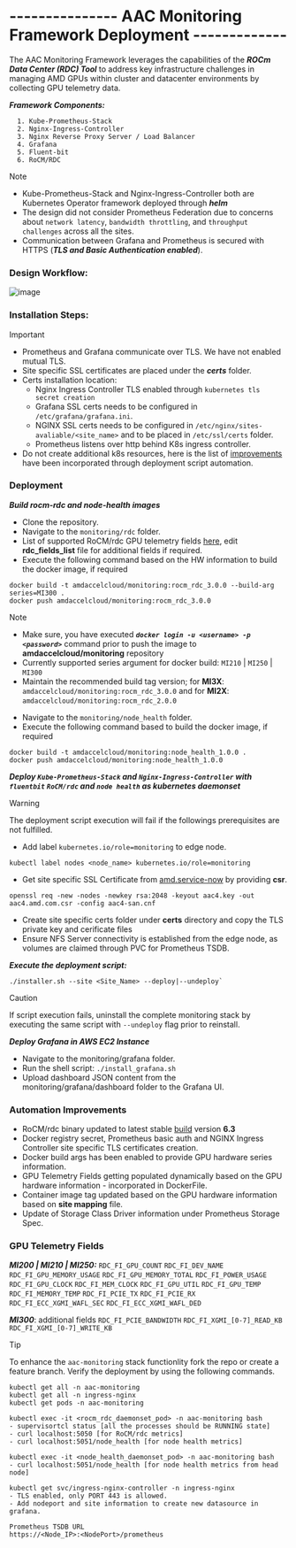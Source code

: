 # --------------- AAC Monitoring Framework Deployment -------------

The AAC Monitoring Framework leverages the capabilities of the ***ROCm Data Center (RDC) Tool*** to address key 
infrastructure challenges in managing AMD GPUs within cluster and datacenter environments by collecting GPU telemetry data.

***Framework Components:***
```
  1. Kube-Prometheus-Stack
  2. Nginx-Ingress-Controller
  3. Nginx Reverse Proxy Server / Load Balancer
  4. Grafana
  5. Fluent-bit
  6. RoCM/RDC
```
> [!NOTE]
> - Kube-Prometheus-Stack and Nginx-Ingress-Controller both are Kubernetes Operator framework deployed through ***helm***
> - The design did not consider Prometheus Federation due to concerns about `network latency`, `bandwidth throttling`, and `throughput challenges` across all the sites.
> - Communication between Grafana and Prometheus is secured with HTTPS (***TLS and Basic Authentication enabled***).

### Design Workflow:

![image](https://github.com/AMD-Accel-Cloud/AAC/assets/164095873/9f52d85e-faf8-4257-ab72-7128b4d77160)

### Installation Steps:

> [!IMPORTANT]
> - Prometheus and Grafana communicate over TLS. We have not enabled mutual TLS.
> - Site specific SSL certificates are placed under the ***certs*** folder.
> - Certs installation location:
>     - Nginx Ingress Controller TLS enabled through `kubernetes tls secret creation`
>     - Grafana SSL certs needs to be configured in `/etc/grafana/grafana.ini`.
>     - NGINX SSL certs needs to be configured in `/etc/nginx/sites-avaliable/<site_name>` and to be placed in `/etc/ssl/certs` folder.
>     - Prometheus listens over http behind K8s ingress controller.
> - Do not create additional k8s resources, here is the list of [improvements](#automation-improvements) have been incorporated through deployment script automation.

### Deployment
***Build rocm-rdc and node-health images***
  * Clone the repository.
  * Navigate to the `monitoring/rdc` folder.
  * List of supported RoCM/rdc GPU telemetry fields [here](#gpu-telemetry-fields), edit __rdc_fields_list__ file for additional fields if required.
  * Execute the following command based on the HW information to build the docker image, if required
      
  ```
  docker build -t amdaccelcloud/monitoring:rocm_rdc_3.0.0 --build-arg series=MI300 .
  docker push amdaccelcloud/monitoring:rocm_rdc_3.0.0
  ```
> [!NOTE]
> - Make sure, you have executed ***`docker login -u <username> -p <password>`*** command prior to push the image to __amdaccelcloud/monitoring__ repository
> - Currently supported series argument for docker build: `MI210` | `MI250` | `MI300`
> - Maintain the recommended build tag version; for __MI3X__: `amdaccelcloud/monitoring:rocm_rdc_3.0.0` and for __MI2X__: `amdaccelcloud/monitoring:rocm_rdc_2.0.0`
  * Navigate to the `monitoring/node_health` folder.
  * Execute the following command based to build the docker image, if required

  ```
  docker build -t amdaccelcloud/monitoring:node_health_1.0.0 .
  docker push amdaccelcloud/monitoring:node_health_1.0.0
  ```
***Deploy `Kube-Prometheus-Stack` and `Nginx-Ingress-Controller` with `fluentbit` `RoCM/rdc` and `node health` as kubernetes daemonset***
> [!WARNING]
> The deployment script execution will fail if the followings prerequisites are not fulfilled.
> - Add label `kubernetes.io/role=monitoring` to edge node.
> ```
> kubectl label nodes <node_name> kubernetes.io/role=monitoring
> ```
> - Get site specific SSL Certificate from [amd.service-now](https://amd.service-now.com/sp?id=ticket&table=sc_req_item&sys_id=6a6938ed1b941294df3c62c4bd4bcbfe&view=sp) by providing __csr__.
> ```
> openssl req -new -nodes -newkey rsa:2048 -keyout aac4.key -out aac4.amd.com.csr -config aac4-san.cnf
> ```
> - Create site specific certs folder under __certs__ directory and copy the TLS private key and cerificate files
> - Ensure NFS Server connectivity is established  from the edge node, as volumes are claimed through PVC for Prometheus TSDB.

***Execute the deployment script:***

```
./installer.sh --site <Site_Name> --deploy|--undeploy`
```
  
> [!CAUTION]
> If script execution fails, uninstall the complete monitoring stack by executing the same script with `--undeploy` flag prior to reinstall.

***Deploy Grafana in AWS EC2 Instance***
  * Navigate to the monitoring/grafana folder.
  * Run the shell script: `./install_grafana.sh`
  * Upload dashboard JSON content from the monitoring/grafana/dashboard folder to the Grafana UI.

### Automation Improvements
  * RoCM/rdc binary updated to latest stable [build](http://rocm-ci.amd.com/job/compute-rocm-dkms-no-npi-hipclang/14776/) version __6.3__
  * Docker registry secret, Prometheus basic auth and NGINX Ingress Controller site specific TLS certificates creation.
  * Docker build args has been enabled to provide GPU hardware series information.
  * GPU Telemetry Fields getting populated dynamically based on the GPU hardware information - incorporated in DockerFile.
  * Container image tag updated based on the GPU hardware information based on __site mapping__ file.
  * Update of Storage Class Driver information under Prometheus Storage Spec.

### GPU Telemetry Fields
  ***MI200 | MI210 | MI250:***
  `RDC_FI_GPU_COUNT` `RDC_FI_DEV_NAME` `RDC_FI_GPU_MEMORY_USAGE` `RDC_FI_GPU_MEMORY_TOTAL` `RDC_FI_POWER_USAGE` `RDC_FI_GPU_CLOCK` `RDC_FI_MEM_CLOCK`
  `RDC_FI_GPU_UTIL` `RDC_FI_GPU_TEMP` `RDC_FI_MEMORY_TEMP` `RDC_FI_PCIE_TX` `RDC_FI_PCIE_RX` `RDC_FI_ECC_XGMI_WAFL_SEC` `RDC_FI_ECC_XGMI_WAFL_DED`
  
  ***MI300***: additional fields
  `RDC_FI_PCIE_BANDWIDTH` `RDC_FI_XGMI_[0-7]_READ_KB` `RDC_FI_XGMI_[0-7]_WRITE_KB`

> [!TIP]
> To enhance the `aac-monitoring` stack functionlity fork the repo or create a feature branch.
> Verify the deployment by using the following commands.
> ```
> kubectl get all -n aac-monitoring
> kubectl get all -n ingress-nginx
> kubectl get pods -n aac-monitoring
> 
> kubectl exec -it <rocm_rdc_daemonset_pod> -n aac-monitoring bash
> - supervisortcl status [all the processes should be RUNNING state]
> - curl localhost:5050 [for RoCM/rdc metrics]
> - curl localhost:5051/node_health [for node health metrics]
> 
> kubectl exec -it <node_health_daemonset_pod> -n aac-monitoring bash
> - curl localhost:5051/node_health [for node health metrics from head node]
>
> kubectl get svc/ingress-nginx-controller -n ingress-nginx
> - TLS enabled, only PORT 443 is allowed.
> - Add nodeport and site information to create new datasource in grafana.
>
> Prometheus TSDB URL
> https://<Node_IP>:<NodePort>/prometheus
> ```
